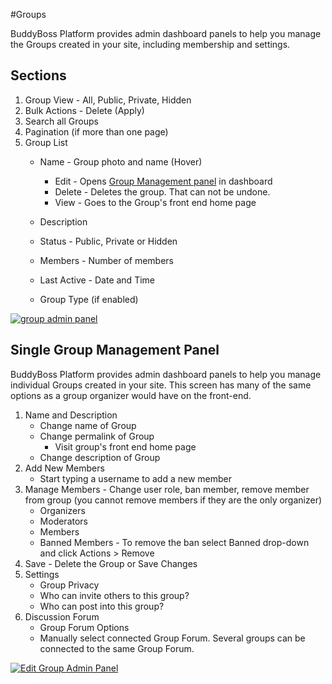 #Groups

BuddyBoss Platform provides admin dashboard panels to help you manage the Groups created in your site, including membership and settings.

Sections
--------

1.  Group View - All, Public, Private, Hidden
2.  Bulk Actions - Delete (Apply)
3.  Search all Groups
4.  Pagination (if more than one page)
5.  Group List
    *   Name - Group photo and name (Hover)
        *   Edit - Opens [Group Management panel](https://www.buddyboss.com/resources/wp-admin/post.php?action=edit&post=40598#groupadminpanel) in dashboard
        *   Delete - Deletes the group. That can not be undone.
        *   View - Goes to the Group's front end home page  
            
    *   Description  
        
    *   Status - Public, Private or Hidden  
        
    *   Members - Number of members  
        
    *   Last Active - Date and Time  
        
    *   Group Type (if enabled)

[![group admin panel](https://www.buddyboss.com/resources/wp-content/uploads/2019/01/groupadminpanel-1024x567.jpg)](https://www.buddyboss.com/resources/wp-content/uploads/2019/01/groupadminpanel.jpg)

Single Group Management Panel
-----------------------------

BuddyBoss Platform provides admin dashboard panels to help you manage individual Groups created in your site. This screen has many of the same options as a group organizer would have on the front-end.

1.  Name and Description
    *   Change name of Group
    *   Change permalink of Group
        *   Visit group's front end home page
    *   Change description of Group
2.  Add New Members
    *   Start typing a username to add a new member
3.  Manage Members - Change user role, ban member, remove member from group (you cannot remove members if they are the only organizer)
    *   Organizers
    *   Moderators
    *   Members
    *   Banned Members - To remove the ban select Banned drop-down and click Actions > Remove
4.  Save - Delete the Group or Save Changes
5.  Settings
    *   Group Privacy
    *   Who can invite others to this group?
    *   Who can post into this group?
6.  Discussion Forum
    *   Group Forum Options
    *   Manually select connected Group Forum. Several groups can be connected to the same Group Forum.

[![Edit Group Admin Panel](https://www.buddyboss.com/resources/wp-content/uploads/2019/01/groupadminpaneledit-1024x1012.jpg)](https://www.buddyboss.com/resources/wp-content/uploads/2019/01/groupadminpaneledit.jpg)
